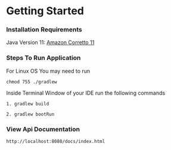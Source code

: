 # Getting Started

### Installation Requirements

Java Version 11: [Amazon Corretto 11](https://docs.aws.amazon.com/corretto/latest/corretto-11-ug/generic-linux-install.html)


### Steps To Run Application

For Linux OS You may need to run

    chmod 755 ./gradlew

Inside Terminal Window of your IDE run the following commands

    1. gradlew build

    2. gradlew bootRun

### View Api Documentation

    http://localhost:8080/docs/index.html
